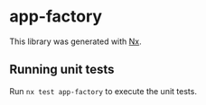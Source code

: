 # app-factory

This library was generated with [Nx](https://nx.dev).

## Running unit tests

Run `nx test app-factory` to execute the unit tests.
